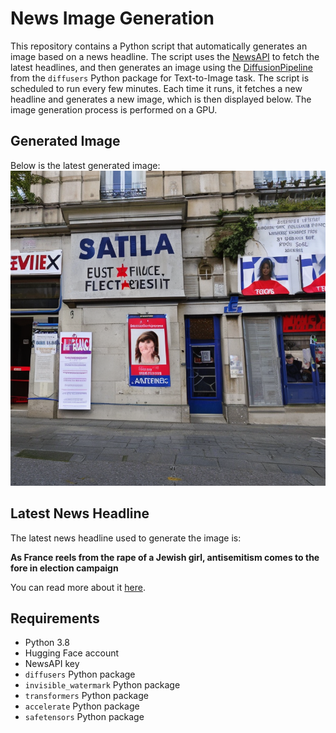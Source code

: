 # News Image Generation
This repository contains a Python script that automatically generates an image based on a news headline. The script uses the [NewsAPI](https://newsapi.org/) to fetch the latest headlines, and then generates an image using the [DiffusionPipeline](https://github.com/huggingface/diffusers) from the `diffusers` Python package for Text-to-Image task.
The script is scheduled to run every few minutes. Each time it runs, it fetches a new headline and generates a new image, which is then displayed below. The image generation process is performed on a GPU.

## Generated Image
Below is the latest generated image:
![Generated Image](image.png)

## Latest News Headline
The latest news headline used to generate the image is:

**As France reels from the rape of a Jewish girl, antisemitism comes to the fore in election campaign**

You can read more about it [here](https://news.google.com/rss/articles/CBMiYWh0dHBzOi8vYXBuZXdzLmNvbS9hcnRpY2xlL2ZyYW5jZS1hbnRpc2VtaXRpc20tZWxlY3Rpb24tY2FtcGFpZ24tZDdhYmNjY2RjODk2NTAxOTA3MjNlNTVhMTcxNjIyOGTSAQA?oc=5).

## Requirements
- Python 3.8
- Hugging Face account
- NewsAPI key
- `diffusers` Python package
- `invisible_watermark` Python package
- `transformers` Python package
- `accelerate` Python package
- `safetensors` Python package
